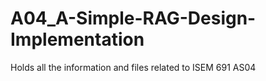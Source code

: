 # A04_A-Simple-RAG-Design-Implementation
Holds all the information and files related to ISEM 691 AS04
